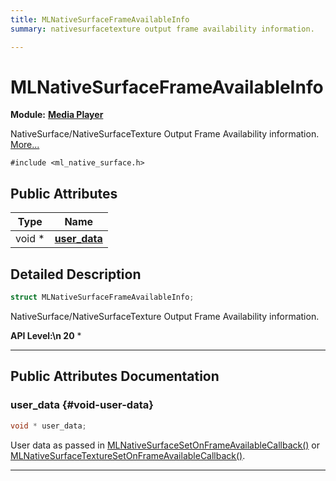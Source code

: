 ```yaml
---
title: MLNativeSurfaceFrameAvailableInfo
summary: nativesurfacetexture output frame availability information. 

---
```


# MLNativeSurfaceFrameAvailableInfo

**Module:** **[Media Player](/api-ref/api/Modules/group___media_player/group___media_player.md)**



NativeSurface/NativeSurfaceTexture Output Frame Availability information.  [More...](#detailed-description)


`#include <ml_native_surface.h>`

## Public Attributes

| Type           | Name           |
| -------------- | -------------- |
| void * | **[user_data](/api-ref/api/Modules/group___media_player/struct_m_l_native_surface_frame_available_info.md#void-user-data)**  |

## Detailed Description

```cpp
struct MLNativeSurfaceFrameAvailableInfo;
```

NativeSurface/NativeSurfaceTexture Output Frame Availability information. 




**API Level:\n 20**
  * 




-----------
## Public Attributes Documentation

### user_data {#void-user-data}

```cpp
void * user_data;
```


User data as passed in [MLNativeSurfaceSetOnFrameAvailableCallback()](/api-ref/api/Modules/group___media_player/group___media_player.md#mlresult-mlnativesurfacesetonframeavailablecallback) or [MLNativeSurfaceTextureSetOnFrameAvailableCallback()](/api-ref/api/Modules/group___media_player/group___media_player.md#mlresult-mlnativesurfacetexturesetonframeavailablecallback). 





-----------

